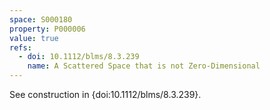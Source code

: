 ```yaml
---
space: S000180
property: P000006
value: true
refs:
  - doi: 10.1112/blms/8.3.239
    name: A Scattered Space that is not Zero-Dimensional
---
```


See construction in {doi:10.1112/blms/8.3.239}.
